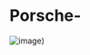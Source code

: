 # Porsche-
![image](https://github.com/user-attachments/assets/bb6b174f-daee-4a1c-b441-18713458a528))
